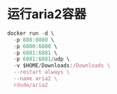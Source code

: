 # 运行aria2容器

````javascript
docker run -d \
  -p 888:8080 \
  -p 6800:6800 \
  -p 6881:6881 \
  -p 6881:6881/udp \
  -v $HOME/Downloads:/Downloads \
  --restart always \
  --name aria2 \
  rdvde/aria2

  ````
